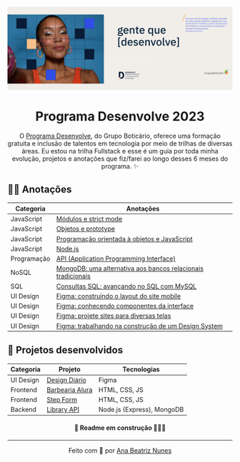 <a href="https://desenvolve.grupoboticario.com.br/">
  <img src="./assets/programa-desenvolve-banner.png" alt="Programa Desenvolve 2023 pelo Grupo Boticário">
</a>
<h1 align="center">Programa Desenvolve 2023</h1>

<p align="center">
  O <a href="https://desenvolve.grupoboticario.com.br/">Programa Desenvolve</a>,
  do Grupo Boticário, oferece uma formação gratuita e inclusão de talentos em tecnologia por meio de trilhas de diversas áreas. Eu estou na trilha Fullstack e esse é um guia por toda minha evolução, projetos e anotações que fiz/farei ao longo desses 6 meses do programa. ✨
</p>

<!-- <p align="center">
 <a href="#woman_technologist-anotações">Anotações</a> • 
 <a href="#rocket-projetos-desenvolvidos">Projetos desenvolvidos</a>
</p> -->

## :woman_technologist: Anotações

Categoria | Anotações |
| ----------- | ----------- |
| JavaScript | [Módulos e strict mode](https://github.com/ananuness/desenvolve2023/tree/main/notas-de-aula/javascript/modulos-e-strict-mode) |
| JavaScript | [Objetos e prototype](https://github.com/ananuness/desenvolve2023/tree/main/notas-de-aula/javascript/objetos-e-prototype) |
| JavaScript | [Programação orientada à objetos e JavaScript](https://github.com/ananuness/desenvolve2023/tree/main/notas-de-aula/javascript/poo-e-javascript) |
| JavaScript | [Node.js](https://github.com/ananuness/desenvolve2023/tree/main/notas-de-aula/javascript/node) |
| Programação | [API (Application Programming Interface)](https://github.com/ananuness/desenvolve2023/tree/main/notas-de-aula/api/introducao) |
| NoSQL  | [MongoDB: uma alternativa aos bancos relacionais tradicionais](https://github.com/ananuness/desenvolve2023/tree/main/notas-de-aula/nosql/introducao-ao-mongodb) |
| SQL  | [Consultas SQL: avançando no SQL com MySQL](https://github.com/ananuness/desenvolve2023/tree/main/notas-de-aula/sql/avancando-sql-com-mysql) |
| UI Design | [Figma: construindo o layout do site mobile](https://github.com/ananuness/desenvolve2023/tree/main/notas-de-aula/ui-ux-design/1-construindo-layout-mobile) |
| UI Design | [Figma: conhecendo componentes da interface](https://github.com/ananuness/desenvolve2023/tree/main/notas-de-aula/ui-ux-design/2-conhecendo-componentes) |
| UI Design | [Figma: projete sites para diversas telas](https://github.com/ananuness/desenvolve2023/tree/main/notas-de-aula/ui-ux-design/3-projete-para-diversas-telas) |
| UI Design  | [Figma: trabalhando na construção de um Design System](https://github.com/ananuness/desenvolve2023/tree/main/notas-de-aula/ui-ux-design/4-construindo-design-system) |


## :rocket: Projetos desenvolvidos

| Categoria | Projeto | Tecnologias |
| ----------- | ----------- | ----------- |
| UI Design | [Design Diário](https://www.figma.com/file/zg2upbaEV1TRGgJDryU65e/Design-Di%C3%A1rio?node-id=153%3A4118&t=La2c5fsB6zZbHcf0-1) | Figma |
| Frontend | [Barbearia Alura](https://github.com/ananuness/barbearia-alura) | HTML, CSS, JS |
| Frontend | [Step Form](https://github.com/ananuness/step-form) | HTML, CSS, JS |
| Backend | [Library API](https://github.com/ananuness/library-api) | Node.js (Express), MongoDB |

<h4 align="center">🚧 Readme em construção 👷🏻‍♀️</h4>

<hr>

<p align="center">
  Feito com 🧡 por
  <a align="center" href="https://www.linkedin.com/in/ana-beatriz-nunes/">
    Ana Beatriz Nunes
  </a>
</p>
